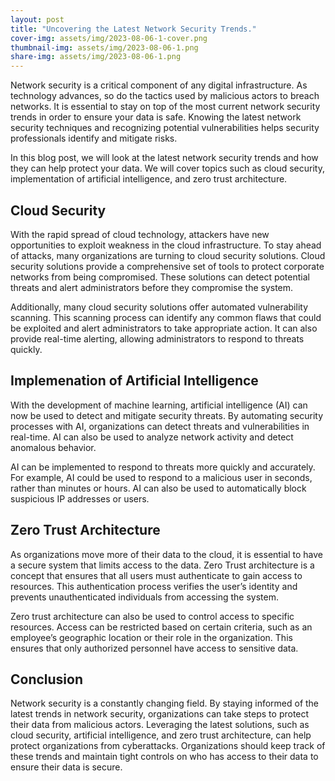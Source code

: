 ```yaml
---
layout: post
title: "Uncovering the Latest Network Security Trends."
cover-img: assets/img/2023-08-06-1-cover.png
thumbnail-img: assets/img/2023-08-06-1.png
share-img: assets/img/2023-08-06-1.png
---
```





Network security is a critical component of any digital infrastructure. As technology advances, so do the tactics used by malicious actors to breach networks. It is essential to stay on top of the most current network security trends in order to ensure your data is safe. Knowing the latest network security techniques and recognizing potential vulnerabilities helps security professionals identify and mitigate risks.

In this blog post, we will look at the latest network security trends and how they can help protect your data. We will cover topics such as cloud security, implementation of artificial intelligence, and zero trust architecture.

## Cloud Security

With the rapid spread of cloud technology, attackers have new opportunities to exploit weakness in the cloud infrastructure. To stay ahead of attacks, many organizations are turning to cloud security solutions. Cloud security solutions provide a comprehensive set of tools to protect corporate networks from being compromised. These solutions can detect potential threats and alert administrators before they compromise the system.

Additionally, many cloud security solutions offer automated vulnerability scanning. This scanning process can identify any common flaws that could be exploited and alert administrators to take appropriate action. It can also provide real-time alerting, allowing administrators to respond to threats quickly.

## Implemenation of Artificial Intelligence

With the development of machine learning, artificial intelligence (AI) can now be used to detect and mitigate security threats. By automating security processes with AI, organizations can detect threats and vulnerabilities in real-time. AI can also be used to analyze network activity and detect anomalous behavior.

AI can be implemented to respond to threats more quickly and accurately. For example, AI could be used to respond to a malicious user in seconds, rather than minutes or hours. AI can also be used to automatically block suspicious IP addresses or users.

## Zero Trust Architecture

As organizations move more of their data to the cloud, it is essential to have a secure system that limits access to the data. Zero Trust architecture is a concept that ensures that all users must authenticate to gain access to resources. This authentication process verifies the user’s identity and prevents unauthenticated individuals from accessing the system.

Zero trust architecture can also be used to control access to specific resources. Access can be restricted based on certain criteria, such as an employee’s geographic location or their role in the organization. This ensures that only authorized personnel have access to sensitive data.

## Conclusion

Network security is a constantly changing field. By staying informed of the latest trends in network security, organizations can take steps to protect their data from malicious actors. Leveraging the latest solutions, such as cloud security, artificial intelligence, and zero trust architecture, can help protect organizations from cyberattacks. Organizations should keep track of these trends and maintain tight controls on who has access to their data to ensure their data is secure.
